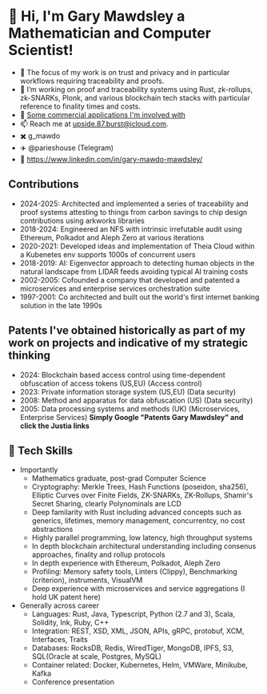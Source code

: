# 👋 Hi, I'm Gary Mawdsley a Mathematician and Computer Scientist!
- 🔭 The focus of my work is on trust and privacy and in particular workflows requiring traceability and proofs.
- 🌱 I’m working on proof and traceability systems using Rust, zk-rollups, zk-SNARKs, Plonk, and various blockchain tech stacks with particular reference to finality times and costs.
- 🚀 [Some commercial applications I'm involved with](background.md)
- 📫 Reach me at [upside.87.burst@icloud.com](mailto:upside.87.burst@icloud.com).
- ✖️ g_mawdo
- ✈️ @parieshouse (Telegram)
- 🔗 https://www.linkedin.com/in/gary-mawdo-mawdsley/

## Contributions
- 2024-2025: Architected and implemented a series of traceability and proof systems attesting to things from carbon savings to chip design contributions using arkworks libraries
- 2018-2024: Engineered an NFS with intrinsic irrefutable audit using Ethereum, Polkadot and Aleph Zero at various iterations
- 2020-2021: Developed ideas and implementation of Theia Cloud within a Kubenetes env supports 1000s of concurrent users
- 2018-2019: AI: Eigenvector approach to detecting human objects in the natural landscape from LIDAR feeds avoiding typical AI training costs
- 2002-2005: Cofounded a company that developed and patented a microservices and enterprise services orchestration suite
- 1997-2001: Co architected and built out the world's first internet banking solution in the late 1990s

## Patents I've obtained historically as part of my work on projects and indicative of my strategic thinking
- 2024: Blockchain based access control using time-dependent obfuscation of access tokens (US,EU) (Access control)
- 2023: Private information storage system (US,EU) (Data security)
- 2008: Method and apparatus for data obfuscation (US) (Data security)
- 2005: Data processing systems and methods (UK) (Microservices, Enterprise Services)
**Simply Google "Patents Gary Mawdsley" and click the Justia links**

## 🌟 Tech Skills
- Importantly
  - Mathematics graduate, post-grad Computer Science
  - Cryptography: Merkle Trees, Hash Functions (poseidon, sha256), Elliptic Curves over Finite Fields, ZK-SNARKs, ZK-Rollups, Shamir's Secret Sharing, clearly Polynominals are LCD
  - Deep familarity with Rust including advanced concepts such as generics, lifetimes, memory management, concurrentcy, no cost abstractions
  - Highly parallel programming, low latency, high throughput systems
  - In depth blockchain architectural understanding including consenus approaches, finality and rollup protocols
  - In depth experience with Ethereum, Polkadot, Aleph Zero
  - Profiling: Memory safety tools, Linters (Clippy), Benchmarking (criterion), instruments, VisualVM
  - Deep experience with microservices and service aggregations (I hold UK patent here)
- Generally across career
  - Languages: Rust, Java, Typescript, Python (2.7 and 3), Scala, Solidity, Ink, Ruby, C++
  - Integration: REST, XSD, XML, JSON, APIs, gRPC, protobuf, XCM, Interfaces, Traits
  - Databases: RocksDB, Redis, WiredTiger, MongoDB, IPFS, S3, SQL(Oracle at scale, Postgres, MySQL)
  - Container related: Docker, Kubernetes, Helm, VMWare, Minikube, Kafka
  - Conference presentation


